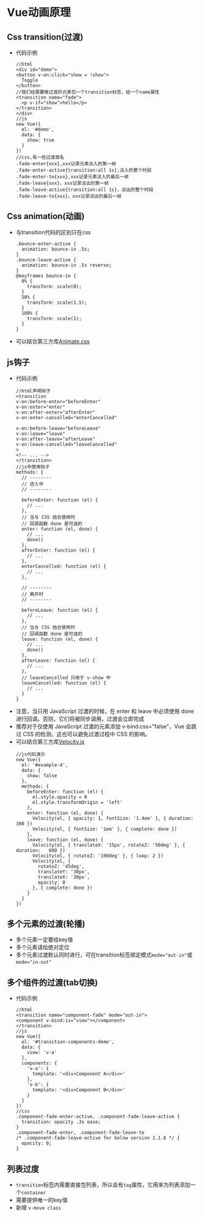 # Vue动画原理

## Css transition(过渡)
- 代码示例
  ``````
  //html
  <div id="demo">
  <button v-on:click="show = !show">
    Toggle
  </button>
  //我们给需要做过渡的元素包一个transition标签，给一个name属性
  <transition name="fade">
    <p v-if="show">hello</p>
  </transition>
  </div>
  //js
  new Vue({
    el: '#demo',
    data: {
      show: true
    }
  })
  //css,有一些过渡类名
  .fade-enter{xxx},xxx记录元素淡入的第一帧
  .fade-enter-active{transition:all 1s},淡入的整个时段
  .fade-enter-to{xxx},xxx记录元素淡入的最后一帧
  .fade-leave{xxx}，xxx记录淡出的第一帧
  .fade-leave-active{transition:all 1s}，淡出的整个时段
  .fade-leave-to{xxx}，xxx记录淡出的最后一帧
  ``````
## Css animation(动画)
- 与transition代码的区别只在css
  ``````
  .bounce-enter-active {
    animation: bounce-in .5s;
  }
  .bounce-leave-active {
    animation: bounce-in .5s reverse;
  }
  @keyframes bounce-in {
    0% {
      transform: scale(0);
    }
    50% {
      transform: scale(1.5);
    }
    100% {
      transform: scale(1);
    }
  }
  ``````
- 可以结合第三方库[Animate.css](https://animate.style/)

## js钩子
- 代码示例
  ``````
  //html声明钩子
  <transition
  v-on:before-enter="beforeEnter"
  v-on:enter="enter"
  v-on:after-enter="afterEnter"
  v-on:enter-cancelled="enterCancelled"

  v-on:before-leave="beforeLeave"
  v-on:leave="leave"
  v-on:after-leave="afterLeave"
  v-on:leave-cancelled="leaveCancelled"
  >
  <!-- ... -->
  </transition>
  //js中使用钩子
  methods: {
    // --------
    // 进入中
    // --------
  
    beforeEnter: function (el) {
      // ...
    },
    // 当与 CSS 结合使用时
    // 回调函数 done 是可选的
    enter: function (el, done) {
      // ...
      done()
    },
    afterEnter: function (el) {
      // ...
    },
    enterCancelled: function (el) {
      // ...
    },
  
    // --------
    // 离开时
    // --------
  
    beforeLeave: function (el) {
      // ...
    },
    // 当与 CSS 结合使用时
    // 回调函数 done 是可选的
    leave: function (el, done) {
      // ...
      done()
    },
    afterLeave: function (el) {
      // ...
    },
    // leaveCancelled 只用于 v-show 中
    leaveCancelled: function (el) {
      // ...
    }
  }      
  ``````
- 注意，当只用 JavaScript 过渡的时候，在 enter 和 leave 中必须使用 done 进行回调。否则，它们将被同步调用，过渡会立即完成
- 推荐对于仅使用 JavaScript 过渡的元素添加 v-bind:css="false"，Vue 会跳过 CSS 的检测。这也可以避免过渡过程中 CSS 的影响。
- 可以结合第三方库[Velocity.js](http://shouce.jb51.net/velocity/)
  ``````
  //js代码演示
  new Vue({
    el: '#example-4',
    data: {
      show: false
    },
    methods: {
      beforeEnter: function (el) {
        el.style.opacity = 0
        el.style.transformOrigin = 'left'
      },
      enter: function (el, done) {
        Velocity(el, { opacity: 1, fontSize: '1.4em' }, { duration: 300 })
        Velocity(el, { fontSize: '1em' }, { complete: done })
      },
      leave: function (el, done) {
        Velocity(el, { translateX: '15px', rotateZ: '50deg' }, { duration:   600 })
        Velocity(el, { rotateZ: '100deg' }, { loop: 2 })
        Velocity(el, {
          rotateZ: '45deg',
          translateY: '30px',
          translateX: '30px',
          opacity: 0
        }, { complete: done })
      }
    }
  })  
  ``````

## 多个元素的过渡(轮播)
- 多个元素一定要给key值
- 多个元素请给绝对定位
- 多个元素过渡默认同时进行，可在transition标签绑定模式`mode="out-in"`或`mode="in-out"`

## 多个组件的过渡(tab切换)
- 代码示例
  ``````
  //html
  <transition name="component-fade" mode="out-in">
  <component v-bind:is="view"></component>
  </transition>
  //js
  new Vue({
    el: '#transition-components-demo',
    data: {
      view: 'v-a'
    },
    components: {
      'v-a': {
        template: '<div>Component A</div>'
      },
      'v-b': {
        template: '<div>Component B</div>'
      }
    }
  })  
  //css
  .component-fade-enter-active, .component-fade-leave-active {
    transition: opacity .3s ease;
  }
  .component-fade-enter, .component-fade-leave-to
  /* .component-fade-leave-active for below version 2.1.8 */ {
    opacity: 0;
  }  
  ``````

## 列表过度
- `transition`标签内需要直接包列表，所以会有`tag`属性，它用来为列表添加一个`container`
- 需要提供唯一的key值
- 新增 `v-move class`